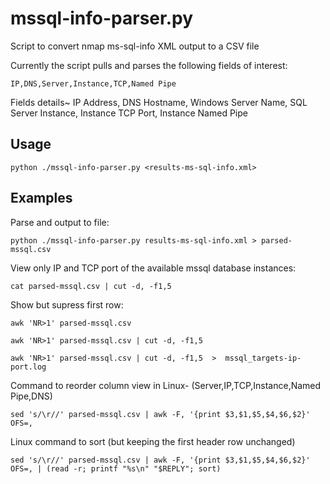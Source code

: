 # mssql-info-parser.py
Script to convert nmap ms-sql-info XML output to a CSV file

Currently the script pulls and parses the following fields of interest:

`IP,DNS,Server,Instance,TCP,Named Pipe`

Fields details~
IP Address,
DNS Hostname,
Windows Server Name,
SQL Server Instance,
Instance TCP Port,
Instance Named Pipe

## Usage
`python ./mssql-info-parser.py <results-ms-sql-info.xml> `

## Examples
Parse and output to file:

`python ./mssql-info-parser.py results-ms-sql-info.xml > parsed-mssql.csv `

View only IP and TCP port of the available mssql database instances:

`cat parsed-mssql.csv | cut -d, -f1,5  `

Show but supress first row:

`awk 'NR>1' parsed-mssql.csv  `

`awk 'NR>1' parsed-mssql.csv | cut -d, -f1,5  `

`awk 'NR>1' parsed-mssql.csv | cut -d, -f1,5  >  mssql_targets-ip-port.log `

Command to reorder column view in Linux-
(Server,IP,TCP,Instance,Named Pipe,DNS)

` sed 's/\r//' parsed-mssql.csv | awk -F, '{print $3,$1,$5,$4,$6,$2}' OFS=, `

Linux command to sort (but keeping the first header row unchanged)

` sed 's/\r//' parsed-mssql.csv | awk -F, '{print $3,$1,$5,$4,$6,$2}' OFS=, | (read -r; printf "%s\n" "$REPLY"; sort)   `

